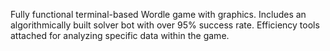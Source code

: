 Fully functional terminal-based Wordle game with graphics. Includes an algorithmically built solver bot with over 95% success rate. Efficiency tools attached for analyzing specific data within the game.
